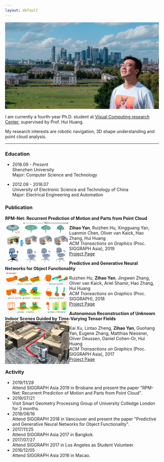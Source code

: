 ```yaml
---
layout: default
---
```


![Portrait](resources/portrait.jpg)

I am currently a fourth-year Ph.D. student at [Visual Computing research Center](https://vcc.tech), supervised by Prof. Hui Huang.

My research interests are robotic navigation, 3D shape understanding and point cloud analysis.

* * *


### [](#header-3) Education

*   2016.09 - _Present_<br>
Shenzhen University<br>
Major: Computer Science and Technology

*   2012.09 - 2016.07<br>
University of Electronic Science and Technology of China<br>
Major: Electrical Engineering and Automation


### [](#header-3) Publication

**RPM-Net: Recurrent Prediction of Motion and Parts from Point Cloud**<br>
<img align="left" width="210" height="140" src="resources/2019mobility.jpg">

**Zihao Yan**, Ruizhen Hu, Xingguang Yan, Luanmin Chen, Oliver van Kaick, Hao Zhang, Hui Huang<br>
_ACM Transactions on Graphics_ (Proc. SIGGRAPH Asia), 2019<br>
[Project Page](http://vcc.szu.edu.cn/research/2019/RPMNet.html)<br>


**Predictive and Generative Neural Networks for Object Functionality**<br>
<img align="left" width="210" height="140" src="resources/2018icon4.jpg">

Ruizhen Hu, **Zihao Yan**, Jingwen Zhang, Oliver van Kaick, Ariel Shamir, Hao Zhang, Hui Huang<br>
_ACM Transactions on Graphics_ (Proc. SIGGRAPH), 2018<br>
[Project Page](http://vcc.szu.edu.cn/research/2018/ICON4.html)<br>


**Autonomous Reconstruction of Unknown Indoor Scenes Guided by Time-Varying Tensor Fields**<br>
<img align="left" width="210" height="140" src="resources/2017fetch.jpg">

Kai Xu, Lintao Zheng, **Zihao Yan**, Guohang Yan, Eugene Zhang, Matthias Niessner, Oliver Deussen, Daniel Cohen-Or, Hui Huang<br>
_ACM Transactions on Graphics_ (Proc. SIGGRAPH Asia), 2017<br>
[Project Page](http://kevinkaixu.net/projects/tfnav.html)<br>


### [](#header-3) Activity

*   2019/11/28<br>
    Attend SIGGRAPH Asia 2019 in Brisbane and present the paper "RPM-Net: Recurrent Prediction of Motion and Parts from Point Cloud".
*   2019/07/21<br>
    Visit Smart Geometry Processing Group of University Colledge London for 3 months.
*   2018/08/16<br>
    Attend SIGGRAPH 2018 in Vancouver and present the paper "Predictive and Generative Neural Networks for Object Functionality".
*   2017/11/25<br>
    Attend SIGGRAPH Asia 2017 in Bangkok.
*   2017/07/27<br>
    Attend SIGGRAPH 2017 in Los Angeles as Student Volunteer.
*   2016/12/05<br>
    Attend SIGGRAPH Asia 2016 in Macao.

